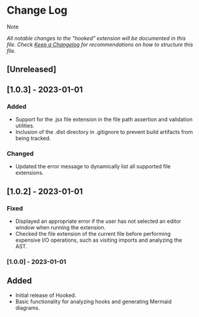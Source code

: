 # Change Log

> [!NOTE]  
> _All notable changes to the "hooked" extension will be documented in this file. Check [Keep a Changelog](http://keepachangelog.com/) for recommendations on how to structure this file._

## [Unreleased]

## [1.0.3] - 2023-01-01

### Added
  - Support for the .jsx file extension in the file path assertion and validation utilities.
  - Inclusion of the .dist directory in .gitignore to prevent build artifacts from being tracked.

### Changed
 - Updated the error message to dynamically list all supported file extensions.

## [1.0.2] - 2023-01-01

### Fixed 
  - Displayed an appropriate error if the user has not selected an editor window when running the extension.
  - Checked the file extension of the current file before performing expensive I/O operations, such as visiting imports and analyzing the AST.

### [1.0.0] - 2023-01-01

## Added
  - Initial release of Hooked.
  - Basic functionality for analyzing hooks and generating Mermaid diagrams.
